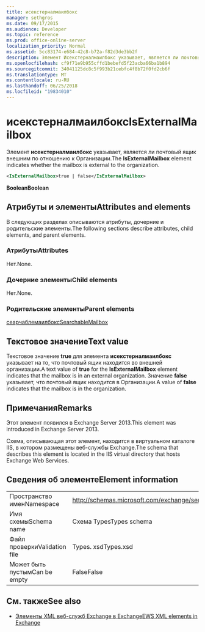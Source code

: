 ```yaml
---
title: исекстерналмаилбокс
manager: sethgros
ms.date: 09/17/2015
ms.audience: Developer
ms.topic: reference
ms.prod: office-online-server
localization_priority: Normal
ms.assetid: 5cc83174-e684-42c8-b72a-f82d3de3bb2f
description: Элемент Исекстерналмаилбокс указывает, является ли почтовый ящик внешним по отношению к Организации.
ms.openlocfilehash: cf9f71e9b955cffd1bebefd5f23acba66ba1b894
ms.sourcegitcommit: 34041125dc8c5f993b21cebfc4f8b72f0fd2cb6f
ms.translationtype: MT
ms.contentlocale: ru-RU
ms.lasthandoff: 06/25/2018
ms.locfileid: "19834010"
---
```

# <a name="isexternalmailbox"></a><span data-ttu-id="0a9c4-103">исекстерналмаилбокс</span><span class="sxs-lookup"><span data-stu-id="0a9c4-103">IsExternalMailbox</span></span>

<span data-ttu-id="0a9c4-104">Элемент **исекстерналмаилбокс** указывает, является ли почтовый ящик внешним по отношению к Организации.</span><span class="sxs-lookup"><span data-stu-id="0a9c4-104">The **IsExternalMailbox** element indicates whether the mailbox is external to the organization.</span></span> 
  
```XML
<IsExternalMailbox>true | false</IsExternalMailbox>
```

 <span data-ttu-id="0a9c4-105">**Boolean**</span><span class="sxs-lookup"><span data-stu-id="0a9c4-105">**Boolean**</span></span>
## <a name="attributes-and-elements"></a><span data-ttu-id="0a9c4-106">Атрибуты и элементы</span><span class="sxs-lookup"><span data-stu-id="0a9c4-106">Attributes and elements</span></span>

<span data-ttu-id="0a9c4-107">В следующих разделах описываются атрибуты, дочерние и родительские элементы.</span><span class="sxs-lookup"><span data-stu-id="0a9c4-107">The following sections describe attributes, child elements, and parent elements.</span></span>
  
### <a name="attributes"></a><span data-ttu-id="0a9c4-108">Атрибуты</span><span class="sxs-lookup"><span data-stu-id="0a9c4-108">Attributes</span></span>

<span data-ttu-id="0a9c4-109">Нет.</span><span class="sxs-lookup"><span data-stu-id="0a9c4-109">None.</span></span>
  
### <a name="child-elements"></a><span data-ttu-id="0a9c4-110">Дочерние элементы</span><span class="sxs-lookup"><span data-stu-id="0a9c4-110">Child elements</span></span>

<span data-ttu-id="0a9c4-111">Нет.</span><span class="sxs-lookup"><span data-stu-id="0a9c4-111">None.</span></span>
  
### <a name="parent-elements"></a><span data-ttu-id="0a9c4-112">Родительские элементы</span><span class="sxs-lookup"><span data-stu-id="0a9c4-112">Parent elements</span></span>

[<span data-ttu-id="0a9c4-113">сеарчаблемаилбокс</span><span class="sxs-lookup"><span data-stu-id="0a9c4-113">SearchableMailbox</span></span>](searchablemailbox.md)
  
## <a name="text-value"></a><span data-ttu-id="0a9c4-114">Текстовое значение</span><span class="sxs-lookup"><span data-stu-id="0a9c4-114">Text value</span></span>

<span data-ttu-id="0a9c4-115">Текстовое значение **true** для элемента **исекстерналмаилбокс** указывает на то, что почтовый ящик находится во внешней организации.</span><span class="sxs-lookup"><span data-stu-id="0a9c4-115">A text value of **true** for the **IsExternalMailbox** element indicates that the mailbox is in an external organization.</span></span> <span data-ttu-id="0a9c4-116">Значение **false** указывает, что почтовый ящик находится в Организации.</span><span class="sxs-lookup"><span data-stu-id="0a9c4-116">A value of **false** indicates that the mailbox is in the organization.</span></span> 
  
## <a name="remarks"></a><span data-ttu-id="0a9c4-117">Примечания</span><span class="sxs-lookup"><span data-stu-id="0a9c4-117">Remarks</span></span>

<span data-ttu-id="0a9c4-118">Этот элемент появился в Exchange Server 2013.</span><span class="sxs-lookup"><span data-stu-id="0a9c4-118">This element was introduced in Exchange Server 2013.</span></span>
  
<span data-ttu-id="0a9c4-119">Схема, описывающая этот элемент, находится в виртуальном каталоге IIS, в котором размещены веб-службы Exchange.</span><span class="sxs-lookup"><span data-stu-id="0a9c4-119">The schema that describes this element is located in the IIS virtual directory that hosts Exchange Web Services.</span></span>
  
## <a name="element-information"></a><span data-ttu-id="0a9c4-120">Сведения об элементе</span><span class="sxs-lookup"><span data-stu-id="0a9c4-120">Element information</span></span>

|||
|:-----|:-----|
|<span data-ttu-id="0a9c4-121">Пространство имен</span><span class="sxs-lookup"><span data-stu-id="0a9c4-121">Namespace</span></span>  <br/> |http://schemas.microsoft.com/exchange/services/2006/types  <br/> |
|<span data-ttu-id="0a9c4-122">Имя схемы</span><span class="sxs-lookup"><span data-stu-id="0a9c4-122">Schema name</span></span>  <br/> |<span data-ttu-id="0a9c4-123">Схема Types</span><span class="sxs-lookup"><span data-stu-id="0a9c4-123">Types schema</span></span>  <br/> |
|<span data-ttu-id="0a9c4-124">Файл проверки</span><span class="sxs-lookup"><span data-stu-id="0a9c4-124">Validation file</span></span>  <br/> |<span data-ttu-id="0a9c4-125">Types. xsd</span><span class="sxs-lookup"><span data-stu-id="0a9c4-125">Types.xsd</span></span>  <br/> |
|<span data-ttu-id="0a9c4-126">Может быть пустым</span><span class="sxs-lookup"><span data-stu-id="0a9c4-126">Can be empty</span></span>  <br/> |<span data-ttu-id="0a9c4-127">False</span><span class="sxs-lookup"><span data-stu-id="0a9c4-127">False</span></span>  <br/> |
   
## <a name="see-also"></a><span data-ttu-id="0a9c4-128">См. также</span><span class="sxs-lookup"><span data-stu-id="0a9c4-128">See also</span></span>



- [<span data-ttu-id="0a9c4-129">Элементы XML веб-служб Exchange в Exchange</span><span class="sxs-lookup"><span data-stu-id="0a9c4-129">EWS XML elements in Exchange</span></span>](ews-xml-elements-in-exchange.md)

